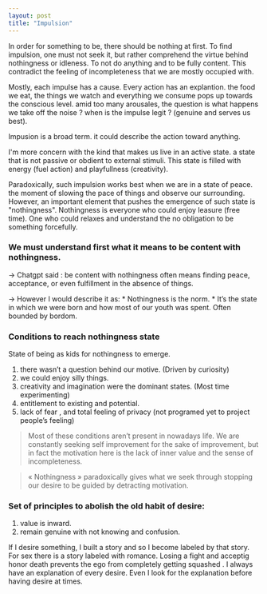 ```yaml
---
layout: post
title: "Impulsion"
---
```


In order for something to be, there should be nothing at first. To find impulsion, one must not seek it, but rather comprehend the virtue behind nothingness or idleness. To not do anything and to be fully content. This contradict the feeling of incompleteness that we are mostly occupied with.

Mostly, each impulse has a cause. Every action has an explantion. the food we eat, the things we watch and everything we consume pops up towards the conscious level. amid too many arousales, the question is what happens we take off the noise ? when is the impulse legit ? (genuine and serves us best).

Impusion is a broad term. it could describe the action toward anything.

I'm more concern with the kind that makes us live in an active state. a state that is not passive or obdient to external stimuli. This state is filled with energy (fuel action) and playfullness (creativity).

Paradoxically, such impulsion works best when we are in a state of peace. the moment of slowing the pace of things and observe our surrounding. However, an important element that pushes the emergence of such state is "nothingness". Nothingness is everyone who could enjoy leasure (free time). One who could relaxes and understand the no obligation to be something forcefully.

### We must understand first what it means to be content with nothingness.

-> Chatgpt said : be content with nothingness often means finding peace, acceptance, or even fulfillment in the absence of things.

-> However I would describe it as:
    * Nothingness is the norm.
    * It’s the state in which we were born and how most of our youth was spent. Often bounded by bordom.

### Conditions to reach nothingness state

State of being as kids for nothingness to emerge.
1. there wasn’t a question behind our motive. (Driven by curiosity)
2. we could enjoy silly things.
3. creativity and imagination were the dominant states. (Most time experimenting)
4. entitlement to existing and potential.
5. lack of fear , and total feeling of privacy (not programed yet to project people’s feeling)

> Most of these conditions aren’t present in nowadays life. We are constantly seeking self improvement for the sake of improvement, but in fact the motivation here is the lack of inner value and the sense of incompleteness.    

> « Nothingness » paradoxically gives what we seek through stopping our desire to be guided by detracting motivation.

### Set of principles to abolish the old habit of desire:
1. value is inward.
2. remain genuine with not knowing and confusion.

If I desire something, I built a story and so I become labeled by that story. For sex there is a story labeled with romance. Losing a fight and acceptig honor death  prevents the ego from completely getting squashed . I always have an explanation of every desire. Even I look for the explanation before having desire at times.


